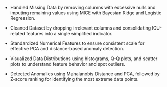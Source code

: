 - Handled Missing Data by removing columns with excessive nulls and imputing remaining values using MICE with Bayesian Ridge and Logistic Regression.

- Cleaned Dataset by dropping irrelevant columns and consolidating ICU-related features into a single simplified indicator.

- Standardized Numerical Features to ensure consistent scale for effective PCA and distance-based anomaly detection.

- Visualized Data Distributions using histograms, Q-Q plots, and scatter plots to understand feature behavior and spot outliers.

- Detected Anomalies using Mahalanobis Distance and PCA, followed by Z-score ranking for identifying the most extreme data points.